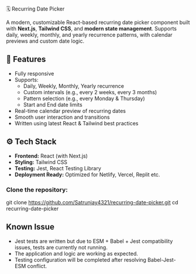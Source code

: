 🗓️ Recurring Date Picker

A modern, customizable React-based recurring date picker component built with **Next.js**, **Tailwind CSS**, and **modern state management**. Supports daily, weekly, monthly, and yearly recurrence patterns, with calendar previews and custom date logic.

## 🌟 Features

- Fully responsive
- Supports:
  - Daily, Weekly, Monthly, Yearly recurrence
  - Custom intervals (e.g., every 2 weeks, every 3 months)
  - Pattern selection (e.g., every Monday & Thursday)
  - Start and End date limits
- Real-time calendar preview of recurring dates
- Smooth user interaction and transitions
- Written using latest React & Tailwind best practices

## ⚙️ Tech Stack

- **Frontend:** React (with Next.js)
- **Styling:** Tailwind CSS
- **Testing:** Jest, React Testing Library
- **Deployment Ready:** Optimized for Netlify, Vercel, Replit etc.

### Clone the repository:
git clone https://github.com/Satrunjay4321/recurring-date-picker.git
cd recurring-date-picker

## Known Issue

- Jest tests are written but due to ESM + Babel + Jest compatibility issues, tests are currently not running. 
- The application and logic are working as expected.
- Testing configuration will be completed after resolving Babel-Jest-ESM conflict.

